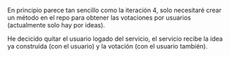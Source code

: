En principio parece tan sencillo como la iteración 4, solo necesitaré crear un método en el repo para obtener las votaciones por usuarios (actualmente solo hay por ideas).

He decicido quitar el usuario logado del servicio, el servicio recibe la idea ya construida (con el usuario) y la votación (con el usuario también).
